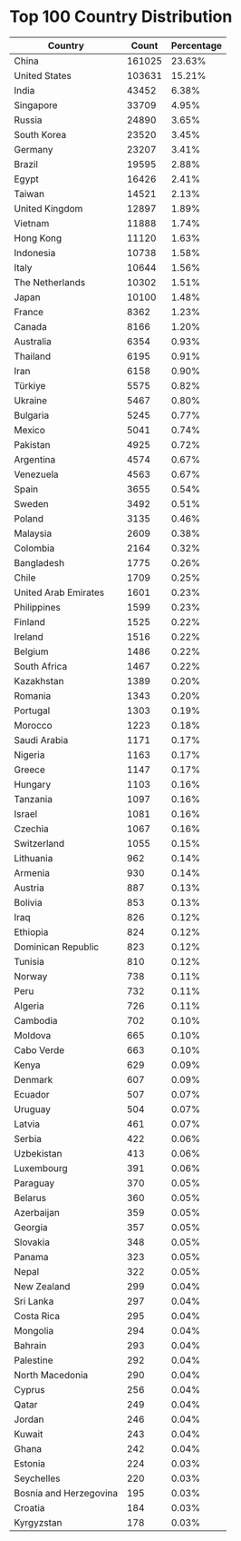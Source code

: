 # Top 100 Country Distribution
| Country | Count | Percentage |
|----|----|----|
| China | 161025 | 23.63% |
| United States | 103631 | 15.21% |
| India | 43452 | 6.38% |
| Singapore | 33709 | 4.95% |
| Russia | 24890 | 3.65% |
| South Korea | 23520 | 3.45% |
| Germany | 23207 | 3.41% |
| Brazil | 19595 | 2.88% |
| Egypt | 16426 | 2.41% |
| Taiwan | 14521 | 2.13% |
| United Kingdom | 12897 | 1.89% |
| Vietnam | 11888 | 1.74% |
| Hong Kong | 11120 | 1.63% |
| Indonesia | 10738 | 1.58% |
| Italy | 10644 | 1.56% |
| The Netherlands | 10302 | 1.51% |
| Japan | 10100 | 1.48% |
| France | 8362 | 1.23% |
| Canada | 8166 | 1.20% |
| Australia | 6354 | 0.93% |
| Thailand | 6195 | 0.91% |
| Iran | 6158 | 0.90% |
| Türkiye | 5575 | 0.82% |
| Ukraine | 5467 | 0.80% |
| Bulgaria | 5245 | 0.77% |
| Mexico | 5041 | 0.74% |
| Pakistan | 4925 | 0.72% |
| Argentina | 4574 | 0.67% |
| Venezuela | 4563 | 0.67% |
| Spain | 3655 | 0.54% |
| Sweden | 3492 | 0.51% |
| Poland | 3135 | 0.46% |
| Malaysia | 2609 | 0.38% |
| Colombia | 2164 | 0.32% |
| Bangladesh | 1775 | 0.26% |
| Chile | 1709 | 0.25% |
| United Arab Emirates | 1601 | 0.23% |
| Philippines | 1599 | 0.23% |
| Finland | 1525 | 0.22% |
| Ireland | 1516 | 0.22% |
| Belgium | 1486 | 0.22% |
| South Africa | 1467 | 0.22% |
| Kazakhstan | 1389 | 0.20% |
| Romania | 1343 | 0.20% |
| Portugal | 1303 | 0.19% |
| Morocco | 1223 | 0.18% |
| Saudi Arabia | 1171 | 0.17% |
| Nigeria | 1163 | 0.17% |
| Greece | 1147 | 0.17% |
| Hungary | 1103 | 0.16% |
| Tanzania | 1097 | 0.16% |
| Israel | 1081 | 0.16% |
| Czechia | 1067 | 0.16% |
| Switzerland | 1055 | 0.15% |
| Lithuania | 962 | 0.14% |
| Armenia | 930 | 0.14% |
| Austria | 887 | 0.13% |
| Bolivia | 853 | 0.13% |
| Iraq | 826 | 0.12% |
| Ethiopia | 824 | 0.12% |
| Dominican Republic | 823 | 0.12% |
| Tunisia | 810 | 0.12% |
| Norway | 738 | 0.11% |
| Peru | 732 | 0.11% |
| Algeria | 726 | 0.11% |
| Cambodia | 702 | 0.10% |
| Moldova | 665 | 0.10% |
| Cabo Verde | 663 | 0.10% |
| Kenya | 629 | 0.09% |
| Denmark | 607 | 0.09% |
| Ecuador | 507 | 0.07% |
| Uruguay | 504 | 0.07% |
| Latvia | 461 | 0.07% |
| Serbia | 422 | 0.06% |
| Uzbekistan | 413 | 0.06% |
| Luxembourg | 391 | 0.06% |
| Paraguay | 370 | 0.05% |
| Belarus | 360 | 0.05% |
| Azerbaijan | 359 | 0.05% |
| Georgia | 357 | 0.05% |
| Slovakia | 348 | 0.05% |
| Panama | 323 | 0.05% |
| Nepal | 322 | 0.05% |
| New Zealand | 299 | 0.04% |
| Sri Lanka | 297 | 0.04% |
| Costa Rica | 295 | 0.04% |
| Mongolia | 294 | 0.04% |
| Bahrain | 293 | 0.04% |
| Palestine | 292 | 0.04% |
| North Macedonia | 290 | 0.04% |
| Cyprus | 256 | 0.04% |
| Qatar | 249 | 0.04% |
| Jordan | 246 | 0.04% |
| Kuwait | 243 | 0.04% |
| Ghana | 242 | 0.04% |
| Estonia | 224 | 0.03% |
| Seychelles | 220 | 0.03% |
| Bosnia and Herzegovina | 195 | 0.03% |
| Croatia | 184 | 0.03% |
| Kyrgyzstan | 178 | 0.03% |
